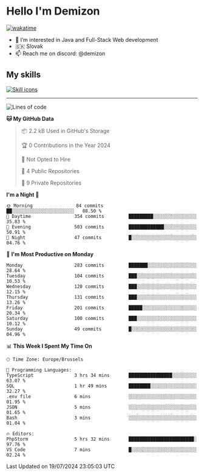 # Hello I'm Demizon
[![wakatime](https://wakatime.com/badge/user/6ad1949f-d6d7-44f9-9eee-c35e54cc499b.svg)](https://wakatime.com/@6ad1949f-d6d7-44f9-9eee-c35e54cc499b)
- 👀 I’m interested in Java and Full-Stack Web development
- 🇸🇰 Slovak
- 📫 Reach me on discord: @demizon

## My skills
[![Skill icons](https://skillicons.dev/icons?i=java,js,ts,html,css,react,nextjs,tailwind,supabase,py,git,docker,linux,mysql,postgres,mongo&theme=dark)](https://github.com/Demizon3433)

---

<!--START_SECTION:waka-->
![Lines of code](https://img.shields.io/badge/From%20Hello%20World%20I%27ve%20Written-305.9%20thousand%20lines%20of%20code-blue)

**🐱 My GitHub Data** 

> 📦 2.2 kB Used in GitHub's Storage 
 > 
> 🏆 0 Contributions in the Year 2024
 > 
> 🚫 Not Opted to Hire
 > 
> 📜 4 Public Repositories 
 > 
> 🔑 9 Private Repositories 
 > 
**I'm a Night 🦉** 

```text
🌞 Morning                84 commits          ██░░░░░░░░░░░░░░░░░░░░░░░   08.50 % 
🌆 Daytime                354 commits         █████████░░░░░░░░░░░░░░░░   35.83 % 
🌃 Evening                503 commits         █████████████░░░░░░░░░░░░   50.91 % 
🌙 Night                  47 commits          █░░░░░░░░░░░░░░░░░░░░░░░░   04.76 % 
```
📅 **I'm Most Productive on Monday** 

```text
Monday                   283 commits         ███████░░░░░░░░░░░░░░░░░░   28.64 % 
Tuesday                  104 commits         ███░░░░░░░░░░░░░░░░░░░░░░   10.53 % 
Wednesday                120 commits         ███░░░░░░░░░░░░░░░░░░░░░░   12.15 % 
Thursday                 131 commits         ███░░░░░░░░░░░░░░░░░░░░░░   13.26 % 
Friday                   201 commits         █████░░░░░░░░░░░░░░░░░░░░   20.34 % 
Saturday                 100 commits         ███░░░░░░░░░░░░░░░░░░░░░░   10.12 % 
Sunday                   49 commits          █░░░░░░░░░░░░░░░░░░░░░░░░   04.96 % 
```


📊 **This Week I Spent My Time On** 

```text
🕑︎ Time Zone: Europe/Brussels

💬 Programming Languages: 
TypeScript               3 hrs 34 mins       ████████████████░░░░░░░░░   63.07 % 
SQL                      1 hr 49 mins        ████████░░░░░░░░░░░░░░░░░   32.27 % 
.env file                6 mins              ░░░░░░░░░░░░░░░░░░░░░░░░░   01.95 % 
JSON                     5 mins              ░░░░░░░░░░░░░░░░░░░░░░░░░   01.65 % 
Bash                     3 mins              ░░░░░░░░░░░░░░░░░░░░░░░░░   01.04 % 

🔥 Editors: 
PhpStorm                 5 hrs 32 mins       ████████████████████████░   97.76 % 
VS Code                  7 mins              █░░░░░░░░░░░░░░░░░░░░░░░░   02.24 % 
```


 Last Updated on 19/07/2024 23:05:03 UTC
<!--END_SECTION:waka-->
